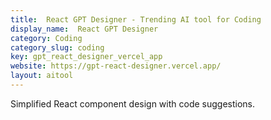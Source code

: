 ```yaml
---
title:  React GPT Designer - Trending AI tool for Coding
display_name:  React GPT Designer
category: Coding
category_slug: coding
key: gpt_react_designer_vercel_app
website: https://gpt-react-designer.vercel.app/
layout: aitool
---
```


Simplified React component design with code suggestions.
